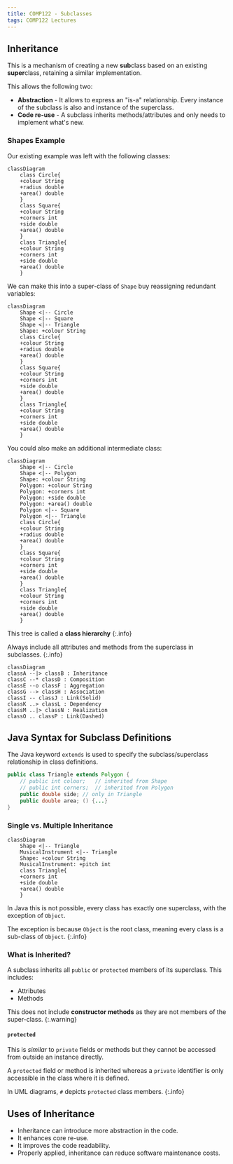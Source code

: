 ```yaml
---
title: COMP122 - Subclasses
tags: COMP122 Lectures
---
```

## Inheritance
This is a mechanism of creating a new **sub**class based on an existing **super**class, retaining a similar implementation.

This allows the following two:

* **Abstraction** - It allows to express an "is-a" relationship. Every instance of the subclass is also and instance of the superclass.
* **Code re-use** - A subclass inherits methods/attributes and only needs to implement what's new.

### Shapes Example
Our existing example was left with the following classes:

```mermaid
classDiagram
    class Circle{
    +colour String
    +radius double
    +area() double
    }
    class Square{
    +colour String
    +corners int
    +side double
    +area() double
    }
    class Triangle{
    +colour String
    +corners int
    +side double
    +area() double
    }
```

We can make this into a super-class of `Shape` buy reassigning redundant variables:

```mermaid
classDiagram
    Shape <|-- Circle
    Shape <|-- Square
    Shape <|-- Triangle
    Shape: +colour String
    class Circle{
    +colour String
    +radius double
    +area() double
    }
    class Square{
    +colour String
    +corners int
    +side double
    +area() double
    }
    class Triangle{
    +colour String
    +corners int
    +side double
    +area() double
    }
```

You could also make an additional intermediate class:

```mermaid
classDiagram
    Shape <|-- Circle
    Shape <|-- Polygon
    Shape: +colour String
    Polygon: +colour String
    Polygon: +corners int
    Polygon: +side double
    Polygon: +area() double
    Polygon <|-- Square
    Polygon <|-- Triangle
    class Circle{
    +colour String
    +radius double
    +area() double
    }
    class Square{
    +colour String
    +corners int
    +side double
    +area() double
    }
    class Triangle{
    +colour String
    +corners int
    +side double
    +area() double
    }
```

This tree is called a **class hierarchy**
{:.info}

Always include all attributes and methods from the superclass in subclasses.
{:.info}

```mermaid
classDiagram
classA --|> classB : Inheritance
classC --* classD : Composition
classE --o classF : Aggregation
classG --> classH : Association
classI -- classJ : Link(Solid)
classK ..> classL : Dependency
classM ..|> classN : Realization
classO .. classP : Link(Dashed)
```

## Java Syntax for Subclass Definitions
The Java keyword `extends` is used to specify the subclass/superclass relationship in class definitions.

```java
public class Triangle extends Polygon {
	// public int colour;	// inherited from Shape
	// public int corners;	// inherited from Polygon
	public double side;	// only in Triangle
	public double area; () {...}
}
```

### Single vs. Multiple Inheritance

```mermaid
classDiagram
    Shape <|-- Triangle
    MusicalInstrument <|-- Triangle
    Shape: +colour String
    MusicalInstrument: +pitch int
    class Triangle{
    +corners int
    +side double
    +area() double
    }
```

In Java this is not possible, every class has exactly one superclass, with the exception of `Object`.

The exception is because `Object` is the root class, meaning every class is a sub-class of `Object`.
{:.info}

### What is Inherited?
A subclass inherits all `public` or `protected` members of its superclass. This includes:

* Attributes 
* Methods

This does not include **constructor methods** as they are not members of the super-class.
{:.warning}

#### `protected`
This is *similar* to `private` fields or methods but they cannot be accessed from outside an instance directly.

A `protected` field or method is inherited whereas a `private` identifier is only accessible in the class where it is defined.

In UML diagrams, `#` depicts `protected` class members.
{:.info}

## Uses of Inheritance

* Inheritance can introduce more abstraction in the code.
* It enhances core re-use.
* It improves the code readability.
* Properly applied, inheritance can reduce software maintenance costs.